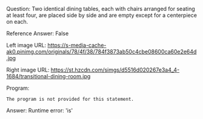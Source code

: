 Question: Two identical dining tables, each with chairs arranged for seating at least four, are placed side by side and are empty except for a centerpiece on each.

Reference Answer: False

Left image URL: https://s-media-cache-ak0.pinimg.com/originals/78/4f/38/784f3873ab50c4cbe08600ca60e2e64d.jpg

Right image URL: https://st.hzcdn.com/simgs/d5516d020267e3a4_4-1684/transitional-dining-room.jpg

Program:

```
The program is not provided for this statement.
```
Answer: Runtime error: 'is'

